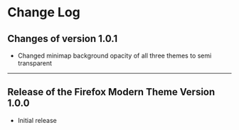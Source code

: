 # Change Log

## Changes of version 1.0.1

- Changed minimap background opacity of all three themes to semi transparent

---

## Release of the Firefox Modern Theme Version 1.0.0

- Initial release
